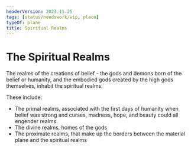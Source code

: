 ```yaml
---
headerVersion: 2023.11.25
tags: [status/needswork/wip, place]
typeOf: plane
title: Spiritual Realms
---
```

# The Spiritual Realms

The realms of the creations of belief - the gods and demons born of the belief or humanity, and the embodied gods created by the high gods themselves, inhabit the spiritual realms. 

These include:
  - The primal realms, associated with the first days of humanity when belief was strong and curses, madness, hope, and beauty could all engender realms. 
  - The divine realms, homes of the gods
  - The proximate realms, that make up the borders between the material plane and the spiritual realms

